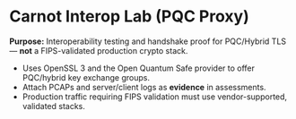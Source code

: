 # Carnot Interop Lab (PQC Proxy)

**Purpose:** Interoperability testing and handshake proof for PQC/Hybrid TLS — **not** a FIPS-validated production crypto stack.

- Uses OpenSSL 3 and the Open Quantum Safe provider to offer PQC/hybrid key exchange groups.
- Attach PCAPs and server/client logs as **evidence** in assessments.
- Production traffic requiring FIPS validation must use vendor-supported, validated stacks.
